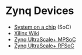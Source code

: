 # Zynq Devices
* [System on a chip](https://en.wikipedia.org/wiki/System_on_a_chip) (SoC)
* [Xilinx Wiki](https://xilinx-wiki.atlassian.net/wiki/spaces/A/overview)
* [Zynq UltraScale+ MPSoC](https://xilinx-wiki.atlassian.net/wiki/spaces/A/pages/444006775/Zynq+UltraScale+MPSoC)
* [Zynq UltraScale+ RFSoC](https://xilinx-wiki.atlassian.net/wiki/spaces/A/pages/189530203/Zynq+UltraScale+RFSoC)

